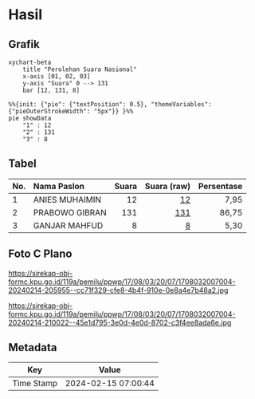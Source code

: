 # Hasil

## Grafik

```mermaid
xychart-beta
    title "Perolehan Suara Nasional"
    x-axis [01, 02, 03]
    y-axis "Suara" 0 --> 131
    bar [12, 131, 8]
```

```mermaid
%%{init: {"pie": {"textPosition": 0.5}, "themeVariables": {"pieOuterStrokeWidth": "5px"}} }%%
pie showData
    "1" : 12
    "2" : 131
    "3" : 8
```

## Tabel

| No. | Nama Paslon    | Suara | Suara (raw) | Persentase |
|:--- |:-------------- | -----:| -----------:| ----------:|
| 1   | ANIES MUHAIMIN | 12    | [12][p-1]   | 7,95       |
| 2   | PRABOWO GIBRAN | 131   | [131][p-2]  | 86,75      |
| 3   | GANJAR MAHFUD  | 8     | [8][p-3]    | 5,30       |


[p-1]: https://github.com/gigit-pemilu/pemilu-2024/blob/main/pilpres/hitung-suara/sub/17-bengkulu/sub/08-kepahiang/sub/03-tebat-karai/sub/2007-tertik/sub/004-tps/sub/paslon-1.txt
[p-2]: https://github.com/gigit-pemilu/pemilu-2024/blob/main/pilpres/hitung-suara/sub/17-bengkulu/sub/08-kepahiang/sub/03-tebat-karai/sub/2007-tertik/sub/004-tps/sub/paslon-2.txt
[p-3]: https://github.com/gigit-pemilu/pemilu-2024/blob/main/pilpres/hitung-suara/sub/17-bengkulu/sub/08-kepahiang/sub/03-tebat-karai/sub/2007-tertik/sub/004-tps/sub/paslon-3.txt

## Foto C Plano

https://sirekap-obj-formc.kpu.go.id/119a/pemilu/ppwp/17/08/03/20/07/1708032007004-20240214-205955--cc71f329-cfe8-4b4f-910e-0e8a4e7b48a2.jpg

https://sirekap-obj-formc.kpu.go.id/119a/pemilu/ppwp/17/08/03/20/07/1708032007004-20240214-210022--45e1d795-3e0d-4e0d-8702-c3f4ee8ada6e.jpg


## Metadata

| Key        | Value               |
| ---------- | ------------------- |
| Time Stamp | 2024-02-15 07:00:44 |



